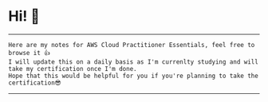 # Hi! 👋 
-------------------------------------------------------------------------
	Here are my notes for AWS Cloud Practitioner Essentials, feel free to browse it 👍
	I will update this on a daily basis as I'm currenlty studying and will take my certification once I'm done.
	Hope that this would be helpful for you if you're planning to take the certification😎
-------------------------------------------------------------------------

